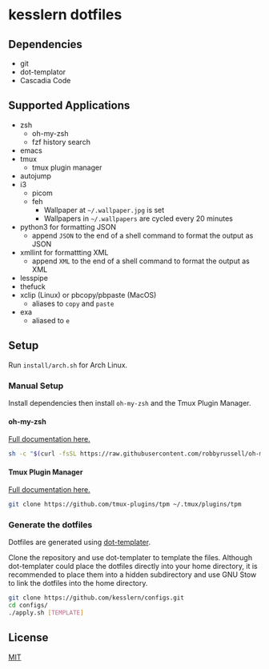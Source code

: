 # kesslern dotfiles

## Dependencies
+ git
+ dot-templator
+ Cascadia Code

## Supported Applications
+ zsh
  + oh-my-zsh
  + fzf history search
+ emacs
+ tmux
  + tmux plugin manager
+ autojump
+ i3
  + picom
  + feh
    + Wallpaper at `~/.wallpaper.jpg` is set
    + Wallpapers in `~/.wallpapers` are cycled every 20 minutes
+ python3 for formatting JSON
  + append `JSON` to the end of a shell command to format the output as JSON
+ xmllint for formattting XML
  + append `XML` to the end of a shell command to format the output as XML
+ lesspipe
+ thefuck
+ xclip (Linux) or pbcopy/pbpaste (MacOS)
  + aliases to `copy` and `paste`
+ exa
  + aliased to `e`

## Setup

Run `install/arch.sh` for Arch Linux.

### Manual Setup

Install dependencies then install `oh-my-zsh` and the Tmux Plugin Manager.

#### oh-my-zsh
[Full documentation here.](https://github.com/robbyrussell/oh-my-zsh)
```bash
sh -c "$(curl -fsSL https://raw.githubusercontent.com/robbyrussell/oh-my-zsh/master/tools/install.sh)"
```

#### Tmux Plugin Manager
[Full documentation here.](https://github.com/tmux-plugins/tpm)
```bash
git clone https://github.com/tmux-plugins/tpm ~/.tmux/plugins/tpm
```

### Generate the dotfiles
Dotfiles are generated using [dot-templater](https://github.com/kesslern/dot-templater).

Clone the repository and use dot-templater to template the files. Although dot-templater could place the dotfiles directly into your home directory, it is recommended to place them into a hidden subdirectory and use GNU Stow to link the dotfiles into the home directory.
```bash
git clone https://github.com/kesslern/configs.git
cd configs/
./apply.sh [TEMPLATE]
```

## License

[MIT](./license.md)
